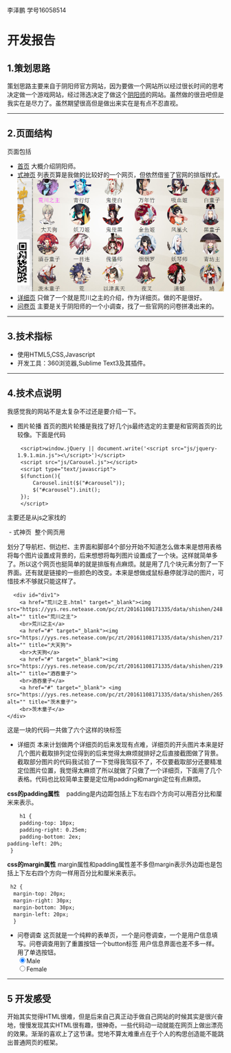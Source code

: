 李泽鹏 学号16058514


# 开发报告 #


## 1.策划思路 ##
策划思路主要来自于阴阳师官方网站，因为要做一个网站所以经过很长时间的思考决定做一个游戏网站，经过筛选决定了做这个[阴阳师](http://yys.163.com/index.html)的网站。虽然做的很丑吧但是我实在是尽力了。虽然期望很高但是做出来实在是有点不忍直视。


----------
## 2.页面结构 ##
页面包括
 -  [首页][1] 大概介绍阴阳师。
 - [式神页][3] 列表页算是我做的比较好的一个网页，但依然借鉴了官网的排版样式。![此处输入图片的描述][2]
 - [详细页][4] 只做了一个就是荒川之主的介绍，作为详细页。做的不是很好。
 - [问卷页][5] 主要是关于阴阳师的一个小调查，找了一些官网的问卷拼凑出来的。


----------


## 3.技术指标 ##

 - 使用HTML5,CSS,Javascript
 - 开发工具：360浏览器,Sublime Text3及其插件。


----------

## 4.技术点说明 ##
我感觉我的网站不是太复杂不过还是要介绍一下。
 - 图片轮播
 首页的图片轮播是我找了好几个js最终选定的主要是和官网首页的比较像。下面是代码
 
 		<script>window.jQuery || document.write('<script src="js/jquery-1.9.1.min.js"><\/script>')</script>
		<script src="js/Carousel.js"></script> 
		<script type="text/javascript">
		$(function(){
			Carousel.init($("#carousel"));
			$("#carousel").init();
		});
		</script>
	
  主要还是从js之家找的
  
  - 式神页
  整个网页用<div>划分了导航栏、侧边栏、主界面和脚部4个部分开始不知道怎么做本来是想用表格将每个图片设置成背景的，后来想想将每列图片设置成了一个块。这样就简单多了。所以这个网页也挺简单的就是排版有点麻烦。就是用了几个块元素分割了一下界面。还有就是链接的一些颜色的改变。本来是想做成鼠标悬停就浮动的图片，可惜技术不够就只能这样了。
      
      <div id="div1">
		<a href="荒川之主.html" target="_blank"><img src="https://yys.res.netease.com/pc/zt/20161108171335/data/shishen/248.png" alt="" title="荒川之主">
		<br>荒川之主</a>
		<a href="#" target="_blank"><img src="https://yys.res.netease.com/pc/zt/20161108171335/data/shishen/217.png" alt="" title="大天狗">
		<br>大天狗</a>
		<a href="#" target="_blank"><img src="https://yys.res.netease.com/pc/zt/20161108171335/data/shishen/219.png" alt="" title="酒吞童子">
		<br>酒吞童子</a>
		<a href="#" target="_blank"> <img src="https://yys.res.netease.com/pc/zt/20161108171335/data/shishen/265.png" alt="" title="茨木童子">
		<br>茨木童子</a>	
	</div>
	
这是一块的代码一共做了六个这样的块标签

- 详细页
本来计划做两个详细页的后来发现有点难，详细页的开头图片本来是好几个图片截取排列定位得到的后来觉得太麻烦就排好之后直接截图做了背景。截取部分图片的代码我试验了一下觉得我驾驭不了，不仅要截取部分还要精准定位图片位置，我觉得太麻烦了所以就做了只做了一个详细页，下面用了几个表格。代码也比较简单主要是定位用padding和margin定位有点麻烦。

**css的padding属性**
    padding是内边距包括上下左右四个方向可以用百分比和厘米来表示。
    
    	h1 {
     	padding-top: 10px;
     	padding-right: 0.25em;
    	padding-bottom: 2ex;
   	padding-left: 20%;
   	 }
	 

 **css的margin属性**
 margin属性和padding属性差不多但margin表示外边距也是包括上下左右四个方向一样用百分比和厘米来表示。
 
	 h2 {
	  margin-top: 20px;
	  margin-right: 30px;
	  margin-bottom: 30px;
	  margin-left: 20px;
	  }
	  
- 问卷调查
这页就是一个纯粹的表单页，一个是问卷调查，一个是用户信息填写。问卷调查用到了重置按钮一个button标签
用户信息界面也差不多一样。用了单选按钮。
		<form>
		<input type="radio" name="sex" value="male" checked>Male
		<br>
		<input type="radio" name="sex" value="female">Female
		</form> 
	
	
----------
## 5 开发感受 ##
开始其实觉得HTML很难，但是后来自己真正动手做自己网站的时候其实是很兴奋地，慢慢发现其实HTML很有趣，很神奇。一些代码动一动就能在网页上做出漂亮的效果。渐渐的喜欢上了这节课。觉地不算太难重点在于个人的构思创造能不能跳出普通网页的框架。


  [1]: https://jielie.github.io/lizepeng/
  [2]: https://github.com/jielie/lizepeng/blob/master/%E5%BC%8F%E7%A5%9E.jpg?raw=true
  [3]: https://jielie.github.io/lizepeng/%E5%BC%8F%E7%A5%9E.html
  [4]: https://jielie.github.io/lizepeng/%E8%8D%92%E5%B7%9D%E4%B9%8B%E4%B8%BB.html
  [5]: https://jielie.github.io/lizepeng/%E9%97%AE%E5%8D%B7%E8%B0%83%E6%9F%A5.html
